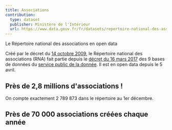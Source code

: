 ```yaml
---
title: Associations
contribution:
  type: dataset
  publisher: Ministère de l'Intérieur
  url: https://www.data.gouv.fr/fr/datasets/repertoire-national-des-associations-rna/#_
---
```


Le Répertoire national des associations en open data

<!--more-->

Créé par le décret du [14 octobre 2009](https://www.legifrance.gouv.fr/affichTexte.do?cidTexte=JORFTEXT000021190323&dateTexte=&categorieLien=id), le Répertoire national des associations (RNA) fait partie depuis le [décret du 16 mars 2017](https://www.legifrance.gouv.fr/affichTexte.do?cidTexte=JORFTEXT000034194946&categorieLien=id) des 9 bases de données du [service public de la donnée](https://www.data.gouv.fr/fr/reference). Il est en open data depuis le 5 avril.

## Près de 2,8 millions d'associations !

On compte exactement 2 789 873 dans le répertoire au 1er décembre.

## Près de 70 000 associations créées chaque année


<div data-udata-dataset-id="58e53811c751df03df38f42d"></div>
